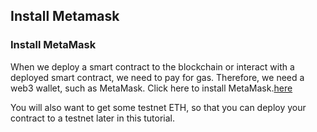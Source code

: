 ## Install Metamask

### Install MetaMask

When we deploy a smart contract to the blockchain or interact with a deployed smart contract, we need to pay for gas. Therefore, we need a web3 wallet, such as MetaMask. Click here to install MetaMask.[here](https://metamask.io/)

You will also want to get some testnet ETH, so that you can deploy your contract to a testnet later in this tutorial.